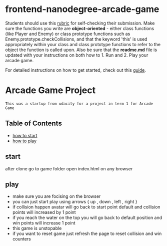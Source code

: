 frontend-nanodegree-arcade-game
===============================

Students should use this [rubric](https://review.udacity.com/#!/projects/2696458597/rubric) for self-checking their submission. Make sure the functions you write are **object-oriented** - either class functions (like Player and Enemy) or class prototype functions such as Enemy.prototype.checkCollisions, and that the keyword 'this' is used appropriately within your class and class prototype functions to refer to the object the function is called upon. Also be sure that the **readme.md** file is updated with your instructions on both how to 1. Run and 2. Play your arcade game.

For detailed instructions on how to get started, check out this [guide](https://docs.google.com/document/d/1v01aScPjSWCCWQLIpFqvg3-vXLH2e8_SZQKC8jNO0Dc/pub?embedded=true).


# Arcade Game Project

    This was a startup from udacity for a project in term 1 for Arcade Game

## Table of Contents

* [how to start](#start)
* [how to play](#play)

## start

after clone go to game folder open index.html on any browser

## play

- make sure you are focising on the browser
- you can just start play using arrows { up , down , left , right }
- if collision happen avatar will go back to start point default and collision points will increased by 1 point
- if you reach the water on the top you will go back to default position and win points will increase 1 point 
- this game is unstopable 
- if you want to reset game just refresh the page to reset collision and win counters
